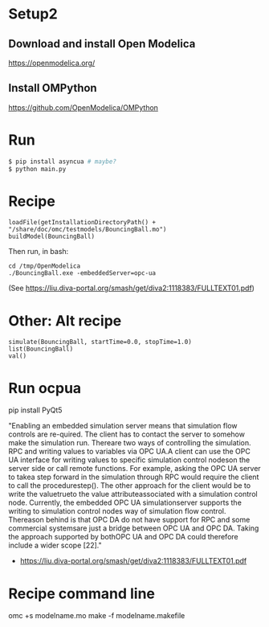 

# Setup2

## Download and install Open Modelica

https://openmodelica.org/

## Install OMPython

https://github.com/OpenModelica/OMPython

# Run

```bash
$ pip install asyncua # maybe?
$ python main.py
```

# Recipe

```
loadFile(getInstallationDirectoryPath() + "/share/doc/omc/testmodels/BouncingBall.mo")
buildModel(BouncingBall)
```
Then run, in bash:
```
cd /tmp/OpenModelica
./BouncingBall.exe -embeddedServer=opc-ua
```
(See https://liu.diva-portal.org/smash/get/diva2:1118383/FULLTEXT01.pdf)


# Other: Alt recipe
```
simulate(BouncingBall, startTime=0.0, stopTime=1.0)
list(BouncingBall)
val()
```

# Run ocpua

pip install PyQt5

"Enabling  an  embedded  simulation  server  means  that  simulation  flow  controls  are  re-quired.   The client has to contact the server to somehow make the simulation run.   Thereare two ways of controlling the simulation. RPC and writing values to variables via OPC UA.A client can use the OPC UA interface for writing values to specific simulation control nodeson the server side or call remote functions.  For example, asking the OPC UA server to takea step forward in the simulation through RPC would require the client to call the procedurestep(). The other approach for the client would be to write the valuetrueto the value attributeassociated  with  a simulation  control  node.   Currently,  the  embedded  OPC  UA simulationserver supports the writing to simulation control nodes way of simulation flow control. Thereason behind is that OPC DA do not have support for RPC and some commercial systemsare just a bridge between OPC UA and OPC DA. Taking the approach supported by bothOPC UA and OPC DA could therefore include a wider scope [22]."

- https://liu.diva-portal.org/smash/get/diva2:1118383/FULLTEXT01.pdf


# Recipe command line

omc +s modelname.mo
make -f modelname.makefile

